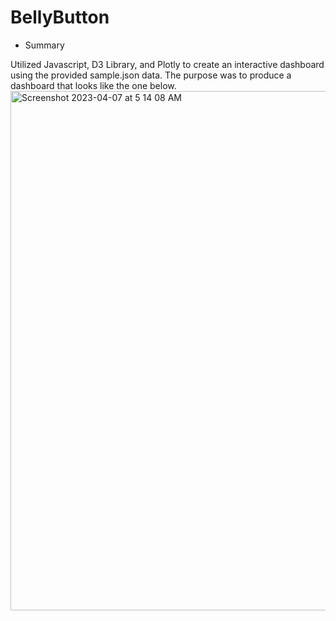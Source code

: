 # BellyButton

* Summary 

Utilized Javascript, D3 Library, and Plotly to create an interactive dashboard using the provided sample.json data. The purpose was to produce a dashboard that looks like the one below. 
<img width="831" alt="Screenshot 2023-04-07 at 5 14 08 AM" src="https://user-images.githubusercontent.com/119978382/230529953-c4441501-88ff-4d44-8d9e-c90de08ce1b2.png">
